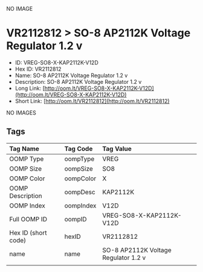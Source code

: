


  
NO IMAGE  
# VR2112812 > SO-8 AP2112K Voltage Regulator 1.2 v

- ID: VREG-SO8-X-KAP2112K-V12D
- Hex ID: VR2112812
- Name: SO-8 AP2112K Voltage Regulator 1.2 v
- Description: SO-8 AP2112K Voltage Regulator 1.2 v
- Long Link: [http://oom.lt/VREG-SO8-X-KAP2112K-V12D](http://oom.lt/VREG-SO8-X-KAP2112K-V12D)
- Short Link: [http://oom.lt/VR2112812](http://oom.lt/VR2112812)
  
NO IMAGES  
## Tags
  

|Tag Name|Tag Code|Tag Value|
| :--- | :--- | :--- |
|OOMP Type|oompType|VREG|
|OOMP Size|oompSize|SO8|
|OOMP Color|oompColor|X|
|OOMP Description|oompDesc|KAP2112K|
|OOMP Index|oompIndex|V12D|
|Full OOMP ID|oompID|VREG-SO8-X-KAP2112K-V12D|
|Hex ID (short code)|hexID|VR2112812|
|name|name|SO-8 AP2112K Voltage Regulator 1.2 v|
||||

